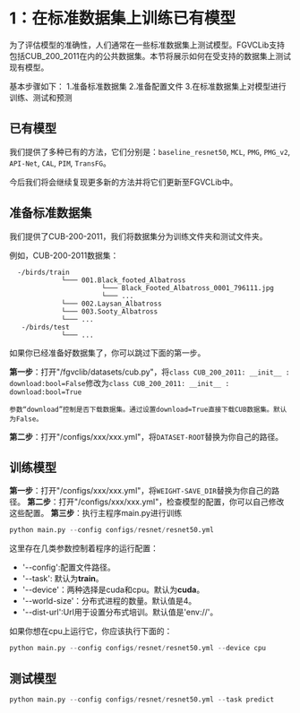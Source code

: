 # 1：在标准数据集上训练已有模型

为了评估模型的准确性，人们通常在一些标准数据集上测试模型。FGVCLib支持包括CUB_200_2011在内的公共数据集。本节将展示如何在受支持的数据集上测试现有模型。

基本步骤如下：
    1.准备标准数据集
    2.准备配置文件
    3.在标准数据集上对模型进行训练、测试和预测

## 已有模型
我们提供了多种已有的方法，它们分别是：`baseline_resnet50`, `MCL`, `PMG`, `PMG_v2`, `API-Net`, `CAL`, `PIM`, `TransFG`。

今后我们将会继续复现更多新的方法并将它们更新至FGVCLib中。

## 准备标准数据集
我们提供了CUB-200-2011，我们将数据集分为训练文件夹和测试文件夹。

例如，CUB-200-2011数据集：
```
  -/birds/train
	         └─── 001.Black_footed_Albatross
	                   └─── Black_Footed_Albatross_0001_796111.jpg
	                   └─── ...
	         └─── 002.Laysan_Albatross
	         └─── 003.Sooty_Albatross
	         └─── ...
   -/birds/test	
             └─── ...         
```

如果你已经准备好数据集了，你可以跳过下面的第一步。

**第一步**：打开"/fgvclib/datasets/cub.py"，将`class CUB_200_2011: __init__ : download:bool=False`修改为`class CUB_200_2011: __init__ : download:bool=True`
```note
参数“download”控制是否下载数据集。通过设置download=True直接下载CUB数据集。默认为False。
```

**第二步**：打开"/configs/xxx/xxx.yml"，将`DATASET-ROOT`替换为你自己的路径。

## 训练模型
**第一步**：打开"/configs/xxx/xxx.yml"，将`WEIGHT-SAVE_DIR`替换为你自己的路径。
**第二步**：打开"/configs/xxx/xxx.yml"，检查模型的配置，你可以自己修改这些配置。
**第三步**：执行主程序main.py进行训练

```python
python main.py --config configs/resnet/resnet50.yml
```

这里存在几类参数控制着程序的运行配置：
- '--config':配置文件路径。
- '--task': 默认为**train**。
- '--device'：两种选择是cuda和cpu。默认为**cuda**。
- '--world-size'：分布式进程的数量。默认值是4。
- '--dist-url':Url用于设置分布式培训。默认值是'env://'。

如果你想在cpu上运行它，你应该执行下面的：
```python
python main.py --config configs/resnet/resnet50.yml --device cpu
```

## 测试模型
```python
python main.py --config configs/resnet/resnet50.yml --task predict
```